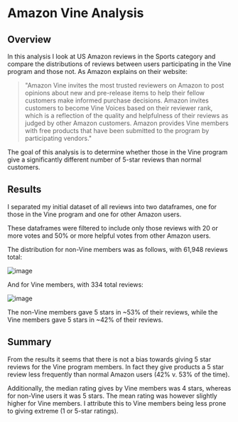 # Amazon Vine Analysis

## Overview 
In this analysis I look at US Amazon reviews in the Sports category and compare the distributions of reviews between users participating in the Vine program and those not. As Amazon explains on their website: 

>"Amazon Vine invites the most trusted reviewers on Amazon to post opinions about new and pre-release items to help their fellow customers make informed purchase decisions. Amazon invites customers to become Vine Voices based on their reviewer rank, which is a reflection of the quality and helpfulness of their reviews as judged by other Amazon customers. Amazon provides Vine members with free products that have been submitted to the program by participating vendors."

The goal of this analysis is to determine whether those in the Vine program give a significantly different number of 5-star reviews than normal customers.

## Results
I separated my initial dataset of all reviews into two dataframes, one for those in the Vine program and one for other Amazon users.

These dataframes were filtered to include only those reviews with 20 or more votes and 50% or more helpful votes from other Amazon users.

The distribution for non-Vine members was as follows, with 61,948 reviews total:

![image](https://user-images.githubusercontent.com/80861610/129233920-b712ff27-f4a3-4fc5-b3fc-6480c1dce35d.png)

And for Vine members, with 334 total reviews:

![image](https://user-images.githubusercontent.com/80861610/129233783-f1b733f0-7913-4e81-bc12-2cc2588c4cfb.png)

The non-Vine members gave 5 stars in ~53% of their reviews, while the Vine members gave 5 stars in ~42% of their reviews.

## Summary
From the results it seems that there is not a bias towards giving 5 star reviews for the Vine program members. In fact they give products a 5 star review less frequently than normal Amazon users (42% v. 53% of the time). 

Additionally, the median rating gives by Vine members was 4 stars, whereas for non-Vine users it was 5 stars. The mean rating was however slightly higher for Vine members. I attribute this to Vine members being less prone to giving extreme (1 or 5-star ratings).
